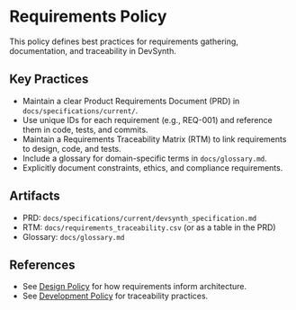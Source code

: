 # Requirements Policy

This policy defines best practices for requirements gathering, documentation, and traceability in DevSynth.

## Key Practices
- Maintain a clear Product Requirements Document (PRD) in `docs/specifications/current/`.
- Use unique IDs for each requirement (e.g., REQ-001) and reference them in code, tests, and commits.
- Maintain a Requirements Traceability Matrix (RTM) to link requirements to design, code, and tests.
- Include a glossary for domain-specific terms in `docs/glossary.md`.
- Explicitly document constraints, ethics, and compliance requirements.

## Artifacts
- PRD: `docs/specifications/current/devsynth_specification.md`
- RTM: `docs/requirements_traceability.csv` (or as a table in the PRD)
- Glossary: `docs/glossary.md`

## References
- See [Design Policy](design.md) for how requirements inform architecture.
- See [Development Policy](development.md) for traceability practices.

